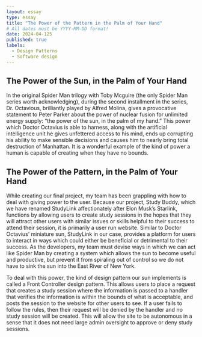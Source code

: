 ```yaml
--- 
layout: essay
type: essay
title: "The Power of the Pattern in the Palm of Your Hand"
# All dates must be YYYY-MM-DD format!
date: 2024-04-125
published: true
labels:
  - Design Patterns
  - Software design
---
```


## The Power of the Sun, in the Palm of Your Hand

In the original Spider Man trilogy with Toby Mcguire (the only Spider Man series worth acknowledging), during the second installment in the series, Dr. Octavious, brilliantly played by Alfred Molina, gives a provocative statement to Peter Parker about the power of nuclear fusion for unlimited energy supply: “the power of the sun, in the palm of my hand.” This power which Doctor Octavius is able to harness, along with the artificial intelligence unit he gives unfettered access to his mind, ends up corrupting his ability to make sensible decisions and causes him to nearly bring total destruction of Manhattan. It is a wonderful example of the kind of power a human is capable of creating when they have no bounds.

## The Power of the Pattern, in the Palm of Your Hand

While creating our final project, my team has been grappling with how to deal with giving power to the user. Because our project, Study Buddy, which we have renamed StudyLink affectionately after Elon Musk’s Starlink, functions by allowing users to create study sessions in the hopes that they will attract other users with similar issues or skills helpful to their success to attend their session, it is primarily a user run website. Similar to Doctor Octavius’ miniature sun, StudyLink in our case, provides a platform for users to interact in ways which could either be beneficial or detrimental to their success. As the developers, my team must devise ways in which we can act like Spider Man by creating a system which allows the sun to become useful and productive, but prevent it from spiraling out of control so we do not have to sink the sun into the East River of New York. 

To deal with this power, the kind of design pattern our sun implements is called a Front Controller design pattern. This allows users to place a request that creates a study session where the information is passed to a handler that verifies the information is within the bounds of what is acceptable, and posts the session to the website for other users to see. If a user fails to follow the rules, then their request will be denied by the handler and no study session will be created. This will allow the site to be autonomous in a sense that it does not need large admin oversight to approve or deny study sessions.
 
